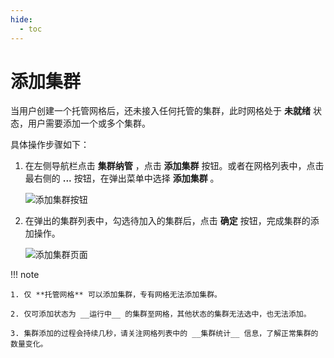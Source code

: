 ```yaml
---
hide:
  - toc
---
```


# 添加集群

当用户创建一个托管网格后，还未接入任何托管的集群，此时网格处于 __未就绪__ 状态，用户需要添加一个或多个集群。

具体操作步骤如下：

1. 在左侧导航栏点击 __集群纳管__ ，点击 __添加集群__ 按钮。或者在网格列表中，点击最右侧的 __...__ 按钮，在弹出菜单中选择 __添加集群__ 。

    ![添加集群按钮](https://docs.daocloud.io/daocloud-docs-images/docs/mspider/images/addcluster01.png)

2. 在弹出的集群列表中，勾选待加入的集群后，点击 __确定__ 按钮，完成集群的添加操作。

    ![添加集群页面](https://docs.daocloud.io/daocloud-docs-images/docs/mspider/images/addcluster02.png)

!!! note

    1. 仅 **托管网格** 可以添加集群，专有网格无法添加集群。

    2. 仅可添加状态为 __运行中__ 的集群至网格，其他状态的集群无法选中，也无法添加。

    3. 集群添加的过程会持续几秒，请关注网格列表中的 __集群统计__ 信息，了解正常集群的数量变化。
